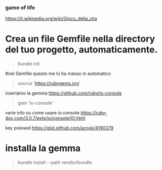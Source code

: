 ### game of life
https://it.wikipedia.org/wiki/Gioco_della_vita

# Crea un file Gemfile nella directory del tuo progetto, automaticamente.
> bundle init



#nel Gemfile
questo me lo ha messo in automatico
> source 'https://rubygems.org'

inseriamo la gemma
https://github.com/ruby/io-console
>gem 'io-console'

varie info su come usare io.console
https://ruby-doc.com/3.0.7/exts/io/console/IO.html


key pressed
https://gist.github.com/acook/4190379




# installa la gemma
> bundle install --path vendor/bundle